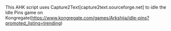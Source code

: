 This AHK script uses Capture2Text[capture2text.sourceforge.net] to idle the Idle Pins game on Kongregate(https://www.kongregate.com/games/Arkshija/idle-pins?promoted_listing=trending)